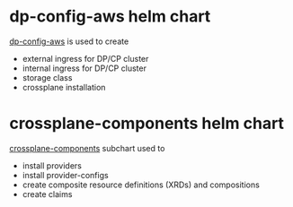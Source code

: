 # dp-config-aws helm chart
[dp-config-aws](charts/dp-config-aws) is used to create
* external ingress for DP/CP cluster
* internal ingress for DP/CP cluster
* storage class
* crossplane installation
# crossplane-components helm chart
[crossplane-components](charts/crossplane-components/) subchart used to
* install providers
* install provider-configs
* create composite resource definitions (XRDs) and compositions
* create claims